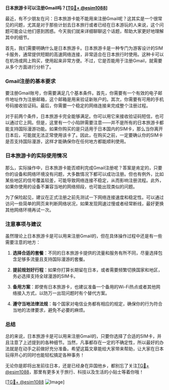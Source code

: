 **日本旅游卡可以注册Gmail吗？[[TG💪+ @esim1088](https://t.me/s/esim1088)]**

最近，有不少朋友在问：日本旅游卡能不能用来注册Gmail呢？这其实是一个很常见的问题，尤其是对于那些计划去日本旅行或者已经在日本游玩的人来说，这个问题可能会让他们感到困惑。今天我们就来详细聊聊这个话题，帮助大家更好地理解其中的细节。

首先，我们需要明确什么是日本旅游卡。日本旅游卡是一种专门为游客设计的SIM卡服务，通常提供短期的高速网络连接，非常适合在日本旅行时使用。这种卡可以在机场或网上购买，使用起来非常方便。不过，它是否能用于注册Gmail，就需要从多个方面进行分析了。

### Gmail注册的基本要求

要注册Gmail账号，你需要满足几个基本条件。首先，你需要有一个有效的电子邮件地址作为注册邮箱，这个邮箱是用来验证新账户的。其次，你需要有可用的手机号码接收验证码。最后，你需要一个稳定的网络连接来完成整个注册过程。

对于前两个条件，日本旅游卡完全能够满足。你可以用它来接收验证码短信，也可以通过它上网。但是，这里有一个小陷阱需要注意——并不是所有的日本旅游卡都能支持国际漫游功能。如果你购买的是只适用于日本国内的SIM卡，那么当你离开日本后，可能就无法正常使用该卡了。因此，在购买之前，一定要确认你的SIM卡是否支持国际漫游，这样才能确保你在任何地方都能顺利使用。

### 日本旅游卡的实际使用情况

那么，实际操作中，日本旅游卡能否顺利完成Gmail注册呢？答案是肯定的，只要你的设备和网络环境没有问题，大多数情况下都可以成功注册。但也有例外，比如某些地区的信号覆盖较差，可能导致网络连接不稳定，从而影响注册流程。此外，如果你使用的设备不兼容当地的网络频段，也可能出现类似的问题。

为了保险起见，建议在正式注册之前先测试一下网络连接速度和稳定性。可以通过访问一些简单的网页来判断网络状况，如果发现网速过慢或者经常断线，最好更换其他网络环境再试一次。

### 注意事项与建议

虽然理论上日本旅游卡是可以用来注册Gmail的，但在具体操作过程中还是有一些需要注意的地方：

1. **选择合适的套餐**：不同的日本旅游卡提供的流量和服务有所不同，尽量选择包含足够多流量且支持国际漫游的套餐。
   
2. **提前规划好行程**：如果你打算长期留在日本，或者需要频繁切换国家和地区，务必选择支持全球漫游的SIM卡。

3. **备用方案**：即使有日本旅游卡，也建议准备一个备用的Wi-Fi热点或者其他网络接入方式，以防万一出现问题时有个替代方案。

4. **遵守当地法律法规**：每个国家对电信业务都有相应的规定，确保你的行为符合当地的法律要求，避免不必要的麻烦。

### 总结

总的来说，日本旅游卡是可以用来注册Gmail的，只要你选择了合适的SIM卡，并且注意了上述提到的各种细节。当然，凡事都存在一定的不确定性，所以最好的办法就是在动手之前做好充分准备。希望这篇文章能给大家带来帮助，让大家在日本玩得开心的同时也能轻松搞定各种事务！

无论你是即将出发前往日本，还是已经身在异国他乡，都别忘了关注[TG💪+ @esim1088](https://t.me/s/esim1088)，那里有更多关于旅行、科技以及生活的小贴士等着你哦！

[[TG💪+ @esim1088](https://t.me/s/esim1088) ![Image](https://i.postimg.cc/4NQfJmqS/Snipaste-2025-05-13-00-14-12.png)]